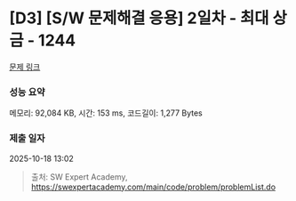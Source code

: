 # [D3] [S/W 문제해결 응용] 2일차 - 최대 상금 - 1244 

[문제 링크](https://swexpertacademy.com/main/code/problem/problemDetail.do?contestProbId=AV15Khn6AN0CFAYD) 

### 성능 요약

메모리: 92,084 KB, 시간: 153 ms, 코드길이: 1,277 Bytes

### 제출 일자

2025-10-18 13:02



> 출처: SW Expert Academy, https://swexpertacademy.com/main/code/problem/problemList.do